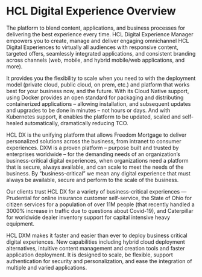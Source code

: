 # HCL Digital Experience Overview

The platform to blend content, applications, and business processes for delivering the best experience every time. HCL Digital Experience Manager empowers you to create, manage and deliver engaging omnichannel HCL Digital Experiences to virtually all audiences with responsive content, targeted offers, seamlessly integrated applications, and consistent branding across channels (web, mobile, and hybrid mobile/web applications, and more).

It provides you the flexibility to scale when you need to with the deployment model (private cloud, public cloud, on prem, etc.) and platform that works best for your business now, and the future. With its Cloud Native support, using Docker provides an open standard for packaging and distributing containerized applications – allowing installation, and subsequent updates and upgrades to be done in minutes – not hours or days. And with Kubernetes support, it enables the platform to be updated, scaled and self-healed automatically, dramatically reducing TCO.

HCL DX is the unifying platform that allows Freedom Mortgage to deliver personalized solutions across the business, from intranet to consumer experiences. DXM is a proven platform – purpose built and trusted by enterprises worldwide – for the demanding needs of an organization’s business-critical digital experiences, when organizations need a platform that is secure, always available, and can scale to meet the needs of the business. By “business-critical” we mean any digital experience that must always be available, secure and perform to the scale of the business.

Our clients trust HCL DX for a variety of business-critical experiences — Prudential for online insurance customer self-service, the State of Ohio for citizen services for a population of over 11M people (that recently handled a 3000% increase in traffic due to questions about Covid-19), and Caterpillar for worldwide dealer inventory support for capital intensive heavy equipment.

HCL DXM makes it faster and easier than ever to deploy business critical digital experiences. New capabilities including hybrid cloud deployment alternatives, intuitive content management and creation tools and faster application deployment. It is designed to scale, be flexible, support authentication for security and personalization, and ease the integration of multiple and varied applications.
